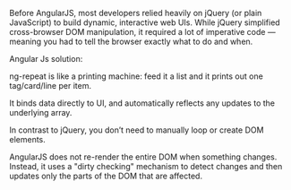 Before AngularJS, most developers relied heavily on jQuery (or plain JavaScript) to build dynamic, interactive web UIs. While jQuery simplified cross-browser DOM manipulation, it required a lot of imperative code — meaning you had to tell the browser exactly what to do and when.


Angular Js solution:

ng-repeat is like a printing machine: feed it a list and it prints out one tag/card/line per item.

It binds data directly to UI, and automatically reflects any updates to the underlying array.

In contrast to jQuery, you don’t need to manually loop or create DOM elements.


AngularJS does not re-render the entire DOM when something changes. Instead, it uses a "dirty checking" mechanism to detect changes and then updates only the parts of the DOM that are affected.

